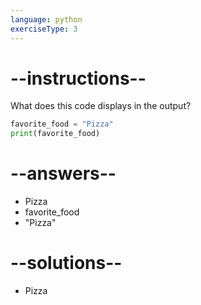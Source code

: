 ```yaml
---
language: python
exerciseType: 3
---
```


# --instructions--

What does this code displays in the output?
```python
favorite_food = "Pizza"
print(favorite_food)
```

# --answers--

- Pizza
- favorite_food
- "Pizza"

# --solutions--

- Pizza
